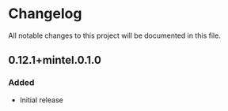 # Changelog

All notable changes to this project will be documented in this file.

## 0.12.1+mintel.0.1.0
### Added 
- Initial release

